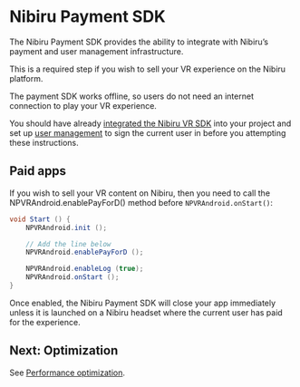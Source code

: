 # Nibiru Payment SDK

The Nibiru Payment SDK provides the ability to integrate with Nibiru’s payment and user management infrastructure.

This is a required step if you wish to sell your VR experience on the Nibiru platform.

The payment SDK works offline, so users do not need an internet connection to play your VR experience.

You should have already [integrated the Nibiru VR SDK](/docs/nibiru-vr-unity-sdk-installation.md) into your project and set up [user management](/docs/nibiru-sdk-user-management.md) to sign the current user in before you attempting these instructions.

## Paid apps

If you wish to sell your VR content on Nibiru, then you need to call the NPVRAndroid.enablePayForD() method before `NPVRAndroid.onStart()`:

```cs
void Start () {
	NPVRAndroid.init ();

	// Add the line below
	NPVRAndroid.enablePayForD ();

	NPVRAndroid.enableLog (true);
	NPVRAndroid.onStart ();
}
```

Once enabled, the Nibiru Payment SDK will close your app immediately unless it is launched on a Nibiru headset where the current user has paid for the experience.

## Next: Optimization

See [Performance optimization](/docs/optimizing-nibiru-experiences.md).
